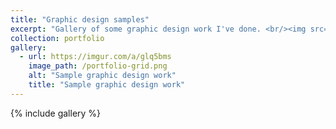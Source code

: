 ```yaml
---
title: "Graphic design samples"
excerpt: "Gallery of some graphic design work I've done. <br/><img src='/images/portfolio-grid.png'>"
collection: portfolio
gallery:
  - url: https://imgur.com/a/glq5bms
    image_path: /portfolio-grid.png
    alt: "Sample graphic design work"
    title: "Sample graphic design work"
---
```


{% include gallery %}